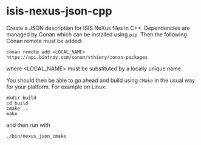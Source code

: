 # isis-nexus-json-cpp

Create a JSON description for ISIS NeXus files in C++.
Dependencies are managed by Conan which can be installed using `pip`. Then the following Conan remote must be added:
```
conan remote add <LOCAL_NAME> https://api.bintray.com/conan/vthiery/conan-packages
```
where <LOCAL_NAME> must be substituted by a locally unique name.

You should then be able to go ahead and build using `CMake` in the usual way for your platform.
For example on Linux:
```
mkdir build
cd build
cmake ..
make
```
and then run with
```
./bin/nexus_json_cmake
